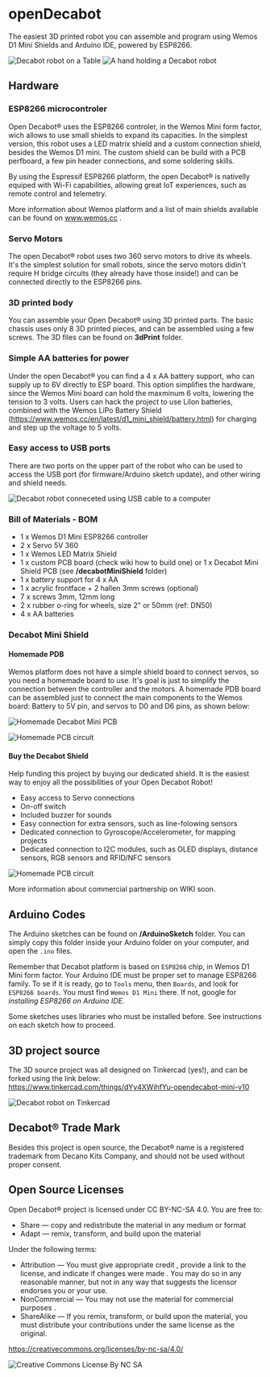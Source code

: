 # openDecabot
The easiest 3D printed robot you can assemble and program using Wemos D1 Mini Shields and Arduino IDE, powered by ESP8266. 

![Decabot robot on a Table](images/openDecabot_onTable.jpg)
![A hand holding a Decabot robot](images/openDecabot_onHand.jpg)

## Hardware
### ESP8266 microcontroler
Open Decabot® uses the ESP8266 controler, in the Wemos Mini form factor, wich allows to use small shields to expand its capacities. In the simplest version, this robot uses a LED matrix shield and a custom connection shield, besides the Wemos D1 mini. The custom shield can be build with a PCB perfboard, a few pin header connections, and some soldering skills. 

By using the Espressif ESP8266 platform, the open Decabot® is nativelly equiped with Wi-Fi capabilities, allowing great IoT experiences, such as remote control and telemetry. 

More information about Wemos platform and a list of main shields available can be found on www.wemos.cc .

### Servo Motors
The open Decabot® robot uses two 360 servo motors to drive its wheels. It's the simplest solution for small robots, since the servo motors didin't require H bridge circuits (they already have those inside!) and can be connected directly to the ESP8266 pins. 

### 3D printed body
You can assemble your Open Decabot® using 3D printed parts. The basic chassis uses only 8 3D printed pieces, and can be assembled using a few screws. The 3D files can be found on **3dPrint** folder. 

### Simple AA batteries for power
Under the open Decabot® you can find a 4 x AA battery support, who can supply up to 6V directly to ESP board. This option simplifies the hardware, since the Wemos Mini board can hold the maxminum 6 volts, lowering the tension to 3 volts. Users can hack the project to use LiIon batteries, combined with the Wemos LiPo Battery Shield (https://www.wemos.cc/en/latest/d1_mini_shield/battery.html) for charging and step up the voltage to 5 volts. 

### Easy access to USB ports
There are two ports on the upper part of the robot who can be used to access the USB port (for firmware/Arduino sketch update), and other wiring and shield needs. 

![Decabot robot conneceted using USB cable to a computer](images/usbConnection_openDecabotMini.jpg)

### Bill of Materials - BOM
- 1 x Wemos D1 Mini ESP8266 controller
- 2 x Servo 5V 360
- 1 x Wemos LED Matrix Shield
- 1 x custom PCB board (check wiki how to build one) or 1 x Decabot Mini Shield PCB (see **/decabotMiniShield** folder)
- 1 x battery support for 4 x AA
- 1 x acrylic frontface + 2 hallen 3mm screws (optional)
- 7 x screws 3mm, 12mm long
- 2 x rubber o-ring for wheels, size 2" or 50mm (ref: DN50)
- 4 x AA batteries

### Decabot Mini Shield

#### Homemade PDB
Wemos platform does not have a simple shield board to connect servos, so you need a homemade board to use. It's goal is just to simplify the connection between the controller and the motors. A homemade PDB board can be assembled just to connect the main components to the Wemos board: Battery to 5V pin, and servos to D0 and D6 pins, as shown below:

![Homemade Decabot Mini PCB](decabotMiniShield/openDecabot_homemadePcb.png)

![Homemade PCB circuit](decabotMiniShield/openDecabot_basicCircuit.png)

#### Buy the Decabot Shield

Help funding this project by buying our dedicated shield. It is the easiest way to enjoy all the possibilities of your Open Decabot Robot!

- Easy access to Servo connections
- On-off switch
- Included buzzer for sounds
- Easy connection for extra sensors, such as line-folowing sensors
- Dedicated connection to Gyroscope/Accelerometer, for mapping projects
- Dedicated connection to I2C modules, such as OLED displays, distance sensors, RGB sensors and RFID/NFC sensors

![Homemade PCB circuit](decabotMiniShield/openDecabot_miniShieldOnHand.png)

More information about commercial partnership on WIKI soon.

## Arduino Codes

The Arduino sketches can be found on **/ArduinoSketch** folder. You can simply copy this folder inside your Arduino folder on your computer, and open the `.ino` files. 

Remember that Decabot platform is based on `ESP8266` chip, in Wemos D1 Mini form factor. Your Arduino IDE must be proper set to manage ESP8266 family. To se if it is ready, go to `Tools` menu, then `Boards`, and look for `ESP8266 boards`. You must find `Wemos D1 Mini` there. If not, google for _installing ESP8266 on Arduino IDE_.

Some sketches uses libraries who must be installed before. See instructions on each sketch how to proceed. 

## 3D project source
The 3D source project was all designed on Tinkercad (yes!), and can be forked using the link below:
https://www.tinkercad.com/things/dYy4XWihfYu-opendecabot-mini-v10

![Decabot robot on Tinkercad](images/openDecabot_3d.png)

## Decabot® Trade Mark
Besides this project is open source, the Decabot® name is a registered trademark from Decano Kits Company, and should not be used without proper consent. 

## Open Source Licenses

Open Decabot® project is licensed under CC BY-NC-SA 4.0. You are free to:

- Share — copy and redistribute the material in any medium or format
- Adapt — remix, transform, and build upon the material

Under the following terms:

- Attribution — You must give appropriate credit , provide a link to the license, and indicate if changes were made . You may do so in any reasonable manner, but not in any way that suggests the licensor endorses you or your use.
- NonCommercial — You may not use the material for commercial purposes .
- ShareAlike — If you remix, transform, or build upon the material, you must distribute your contributions under the same license as the original.

https://creativecommons.org/licenses/by-nc-sa/4.0/

![Creative Commons License By NC SA](https://mirrors.creativecommons.org/presskit/buttons/88x31/png/by-nc-sa.png)
